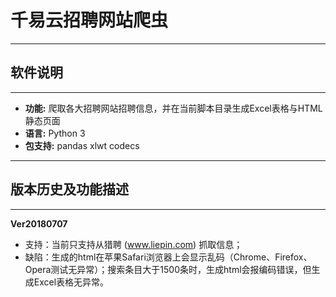 # 千易云招聘网站爬虫


----------

软件说明
-

----------
- **功能:**
爬取各大招聘网站招聘信息，并在当前脚本目录生成Excel表格与HTML静态页面
- **语言:**
Python 3
- **包支持:**
pandas
xlwt
codecs


----------


版本历史及功能描述
-


----------


**Ver20180707**
- 支持：当前只支持从猎聘 (www.liepin.com) 抓取信息；
- 缺陷：生成的html在苹果Safari浏览器上会显示乱码（Chrome、Firefox、Opera测试无异常）；搜索条目大于1500条时，生成html会报编码错误，但生成Excel表格无异常。
